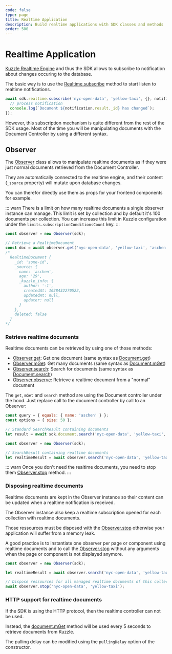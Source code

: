 ```yaml
---
code: false
type: page
title: Realtime Application
description: Build realtime applications with SDK classes and methods
order: 500
---
```


# Realtime Application

[Kuzzle Realtime Engine](/core/2/guides/main-concepts/realtime-engine/) and thus the SDK allows to subscribe to notification about changes occuring to the database.

The basic way is to use the [Realtime.subscribe](/sdk/js/7/controllers/realtime/subscribe) method to start listen to realtime notifications.

```js
await sdk.realtime.subscribe('nyc-open-data', 'yellow-taxi', {}, notification => {
  // process notification
  console.log(`Document ${notification.result._id} has changed`);
});
```

However, this subscription mechanism is quite different from the rest of the SDK usage. Most of the time you will be manipulating documents with the Document Controller by using a different syntax.

## Observer

The [Observer](/sdk/js/7/core-classes/observer) class allows to manipulate realtime documents as if they were just normal documents retrieved from the Document Controller.

They are automatically connected to the realtime engine, and their content (`_source` property) will mutate upon database changes.

You can therefor directly use them as props for your frontend components for example.

::: warn
There is a limit on how many realtime documents a single observer instance can manage. This limit is set by collection and by default it's 100 documents per collection. You can increase this limit in Kuzzle configuration under the `limits.subscriptionConditionsCount` key.
:::

```js
const observer = new Observer(sdk);

// Retrieve a RealtimeDocument
const doc = await observer.get('nyc-open-data', 'yellow-taxi', 'aschen');
/*
  RealtimeDocument {
    _id: 'some-id',
    _source: {
      name: 'aschen',
      age: '29',
      _kuzzle_info: {
        author: '-1',
        createdAt: 1638432270522,
        updatedAt: null,
        updater: null
      }
    },
    deleted: false
  }
*/
```

### Retrieve realtime documents

Realtime documents can be retrieved by using one of those methods:
 - [Observer.get](/sdk/js/7/core-classes/observer/get): Get one document (same syntax as [Document.get](/sdk/js/7/controllers/document/get))
 - [Observer.mGet](/sdk/js/7/core-classes/observer/m-get): Get many documents (same syntax as [Document.mGet](/sdk/js/7/controllers/document/m-get))
 - [Observer.search](/sdk/js/7/core-classes/observer/search): Search for documents (same syntax as [Document.search](/sdk/js/7/controllers/document/search))
 - [Observer.observe](/sdk/js/7/core-classes/observer/observe): Retrieve a realtime document from a "normal" document

The `get`, `mGet` and `search` method are using the Document controller under the hood. Just replace call to the document controller by call to an Observer:

```js
const query = { equals: { name: 'aschen' } };
const options = { size: 50 };

// Standard SearchResult containing documents
let result = await sdk.document.search('nyc-open-data', 'yellow-taxi', { query }, options);

const observer = new Observer(sdk);

// SearchResult containing realtime documents
let realtimeResult = await observer.search('nyc-open-data', 'yellow-taxi', { query }, options);
```

::: warn
Once you don't need the realtime documents, you need to stop them [Observer.stop](/sdk/js/7/core-classes/observer/stop) method.
:::

### Disposing realtime documents

Realtime documents are kept in the Observer instance so their content can be updated when a realtime notification is received.

The Observer instance also keep a realtime subscription opened for each collection with realtime documents.

Those ressources must be disposed with the [Observer.stop](/sdk/js/7/core-classes/observer/stop) otherwise your application will suffer from a memory leak.

A good practice is to instantiate one observer per page or component using realtime documents and to call the [Observer.stop](/sdk/js/7/core-classes/observer/stop) without any arguments when the page or component is not displayed anymore.

```js
const observer = new Observer(sdk);

let realtimeResult = await observer.search('nyc-open-data', 'yellow-taxi', { query }, options);

// Dispose ressources for all managed realtime documents of this collection
await observer.stop('nyc-open-data', 'yellow-taxi');
```

### HTTP support for realtime documents

<SinceBadge version="auto-version"/>

If the SDK is using the HTTP protocol, then the realtime controller can not be used.

Instead, the [document.mGet](/sdk/js/7/controllers/document/m-get) method will be used every 5 seconds to retrieve documents from Kuzzle.

The pulling delay can be modified using the `pullingDelay` option of the constructor.